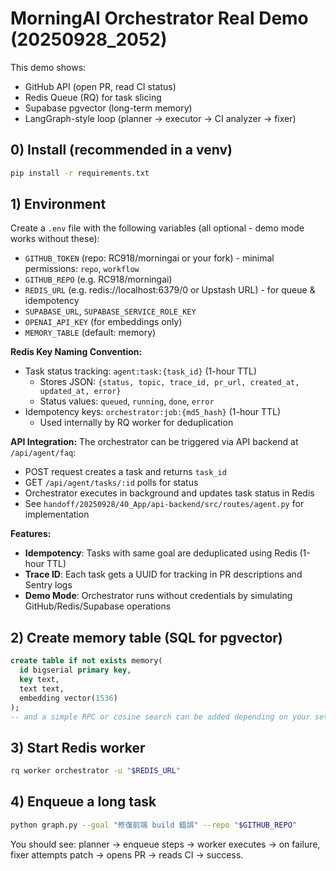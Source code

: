 # MorningAI Orchestrator Real Demo (20250928_2052)

This demo shows:
- GitHub API (open PR, read CI status)
- Redis Queue (RQ) for task slicing
- Supabase pgvector (long-term memory)
- LangGraph-style loop (planner → executor → CI analyzer → fixer)

## 0) Install (recommended in a venv)
```bash
pip install -r requirements.txt
```

## 1) Environment
Create a `.env` file with the following variables (all optional - demo mode works without these):
- `GITHUB_TOKEN` (repo: RC918/morningai or your fork) - minimal permissions: `repo`, `workflow`
- `GITHUB_REPO`  (e.g. RC918/morningai)
- `REDIS_URL`    (e.g. redis://localhost:6379/0 or Upstash URL) - for queue & idempotency
- `SUPABASE_URL`, `SUPABASE_SERVICE_ROLE_KEY`
- `OPENAI_API_KEY` (for embeddings only)
- `MEMORY_TABLE` (default: memory)

**Redis Key Naming Convention:**
- Task status tracking: `agent:task:{task_id}` (1-hour TTL)
  - Stores JSON: `{status, topic, trace_id, pr_url, created_at, updated_at, error}`
  - Status values: `queued`, `running`, `done`, `error`
- Idempotency keys: `orchestrator:job:{md5_hash}` (1-hour TTL)
  - Used internally by RQ worker for deduplication

**API Integration:**
The orchestrator can be triggered via API backend at `/api/agent/faq`:
- POST request creates a task and returns `task_id`
- GET `/api/agent/tasks/:id` polls for status
- Orchestrator executes in background and updates task status in Redis
- See `handoff/20250928/40_App/api-backend/src/routes/agent.py` for implementation

**Features:**
- **Idempotency**: Tasks with same goal are deduplicated using Redis (1-hour TTL)
- **Trace ID**: Each task gets a UUID for tracking in PR descriptions and Sentry logs
- **Demo Mode**: Orchestrator runs without credentials by simulating GitHub/Redis/Supabase operations

## 2) Create memory table (SQL for pgvector)
```sql
create table if not exists memory(
  id bigserial primary key,
  key text,
  text text,
  embedding vector(1536)
);
-- and a simple RPC or cosine search can be added depending on your setup.
```

## 3) Start Redis worker
```bash
rq worker orchestrator -u "$REDIS_URL"
```

## 4) Enqueue a long task
```bash
python graph.py --goal "修復前端 build 錯誤" --repo "$GITHUB_REPO"
```

You should see: planner → enqueue steps → worker executes → on failure, fixer attempts patch → opens PR → reads CI → success.
